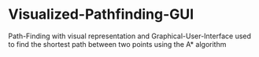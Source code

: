 # Visualized-Pathfinding-GUI
Path-Finding with visual representation and Graphical-User-Interface used to find the shortest path between two points using the A* algorithm 
